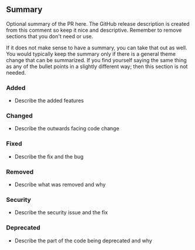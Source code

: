 ## Summary

Optional summary of the PR here. The GitHub release description is created from this comment so keep it nice and descriptive.
Remember to remove sections that you don't need or use.

If it does not make sense to have a summary, you can take that out as well.
You would typically keep the summary only if there is a general theme change that can be summarized. If you find
yourself saying the same thing as any of the bullet points in a slightly different way; then this section is not
needed.

### Added

- Describe the added features

### Changed

- Describe the outwards facing code change

### Fixed

- Describe the fix and the bug

### Removed

- Describe what was removed and why

### Security

- Describe the security issue and the fix

### Deprecated

- Describe the part of the code being deprecated and why
